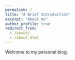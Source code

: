 ```yaml
---
permalink: /
title: "A Brief Introduction"
excerpt: "About me"
author_profile: true
redirect_from: 
  - /about/
  - /about.html
---
```


Welcome to my personal blog.
